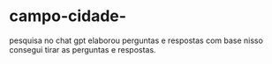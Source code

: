 # campo-cidade-
pesquisa no chat gpt 
elaborou perguntas e respostas 
com base nisso consegui tirar  as perguntas e respostas.